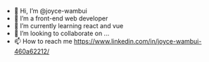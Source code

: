 - 👋 Hi, I’m @joyce-wambui
- 👀 I’m a front-end web developer
- 🌱 I’m currently learning react and vue
- 💞️ I’m looking to collaborate on ...
- 📫 How to reach me https://www.linkedin.com/in/joyce-wambui-460a62212/

<!---
joyce-wambui/joyce-wambui is a ✨ special ✨ repository because its `README.md` (this file) appears on your GitHub profile.
You can click the Preview link to take a look at your changes.
--->
